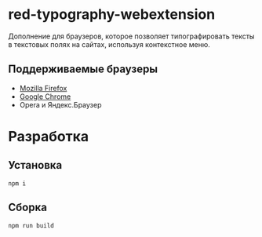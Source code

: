 # red-typography-webextension
Дополнение для браузеров, которое позволяет типографировать тексты в текстовых полях на сайтах, используя контекстное меню.

## Поддерживаемые браузеры
- [Mozilla Firefox](https://addons.mozilla.org/ru/firefox/addon/typografy)
- [Google Chrome](https://chrome.google.com/webstore/detail/red-typography/dgmmkhdeghobfcedlnmgbncknnfjhnmo)
- Opera и Яндекс.Браузер

# Разработка

## Установка
```
npm i
```

## Сборка
```
npm run build
```
